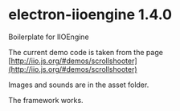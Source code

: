electron-iioengine 1.4.0
==============
Boilerplate for IIOEngine

The current demo code is taken from the page [http://iio.js.org/#demos/scrollshooter](http://iio.js.org/#demos/scrollshooter)

Images and sounds are in the asset folder.


The framework works.
